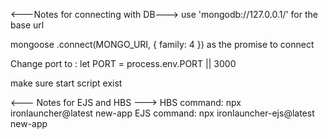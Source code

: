 <---Notes for connecting with DB--->
use 'mongodb://127.0.0.1/' for the base url

 mongoose
.connect(MONGO_URI, { family: 4 }) as the promise to connect

Change port to :
let PORT = process.env.PORT || 3000

make sure start script exist

<--- Notes for EJS and HBS --->
HBS command: npx ironlauncher@latest new-app
EJS command: npx ironlauncher-ejs@latest new-app
